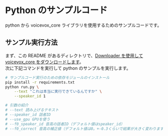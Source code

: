# Python のサンプルコード

python から voicevox_core ライブラリを使用するためのサンプルコードです。

## サンプル実行方法

まず、この README があるディレクトリで、[Downloader を使用して voicevox_core をダウンロードします](../../docs/downloads/download.md#default)。  
次に下記コマンドを実行して python のサンプルを実行します。

```bash
# サンプルコード実行のための依存モジュールのインストール
pip install -r requirements.txt
python run.py \
    --text "これは本当に実行できているんですか" \
    --speaker_id 1

# 引数の紹介
# --text 読み上げるテキスト
# --speaker_id 話者ID
# --use_gpu GPUを使う
# --f0_speaker_id 音高の話者ID（デフォルト値はspeaker_id）
# --f0_correct 音高の補正値（デフォルト値は0。+-0.3くらいで結果が大きく変わります）
```
